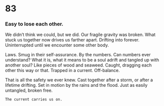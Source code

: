 # 83

### Easy to lose each other.

We didn’t think we could, but we did. Our fragile gravity was broken. What stuck us together now drives us farther apart. Drifting into forever. Uninterrupted until we encounter some other body.

Laws. Smug in their self-assurance. By the numbers. Can numbers ever understand? What it is, what it means to be a soul adrift and tangled up with another soul? Like pieces of wood and seaweed. Caught, dragging each other this way or that. Trapped in a current. Off-balance. 

That is all the safety we ever knew. Cast together after a storm, or after a lifetime drifting. Set in motion by the rains and the flood. Just as easily untangled, broken free. 

`The current carries us on.` 